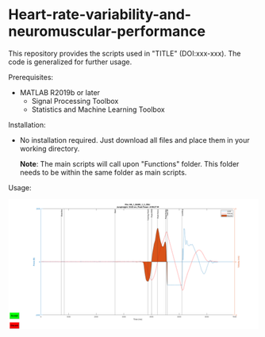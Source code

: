 # Heart-rate-variability-and-neuromuscular-performance

This repository provides the scripts used in "TITLE" (DOI:xxx-xxx). The code is generalized for further usage.

Prerequisites:
-   MATLAB R2019b or later
    -   Signal Processing Toolbox
    -   Statistics and Machine Learning Toolbox

Installation:
-   No installation required. Just download all files and place them in your working directory.
    
    **Note**: The main scripts will call upon "Functions" folder. This folder needs to be within the same folder as main      scripts.

Usage:

![Image of Yaktocat](https://github.com/lepremiere/random-storage/blob/main/CMJ_Example2.png)
